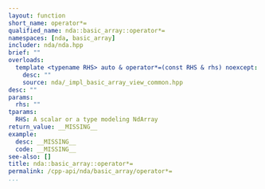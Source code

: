 ```yaml
---
layout: function
short_name: operator*=
qualified_name: nda::basic_array::operator*=
namespaces: [nda, basic_array]
includer: nda/nda.hpp
brief: ""
overloads:
  template <typename RHS> auto & operator*=(const RHS & rhs) noexcept:
    desc: ""
    source: nda/_impl_basic_array_view_common.hpp
desc: ""
params:
  rhs: ""
tparams:
  RHS: A scalar or a type modeling NdArray
return_value: __MISSING__
example:
  desc: __MISSING__
  code: __MISSING__
see-also: []
title: nda::basic_array::operator*=
permalink: /cpp-api/nda/basic_array/operator*=
...
```


